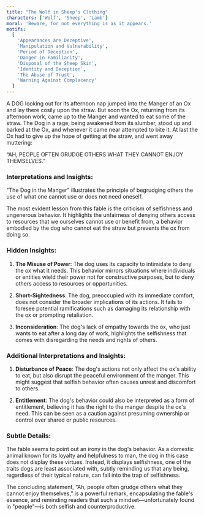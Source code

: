 ```yaml
---
title: "The Wolf in Sheep's Clothing"
characters: ['Wolf', 'Sheep', 'Lamb']
moral: 'Beware, for not everything is as it appears.'
motifs:
  [
    'Appearances are Deceptive',
    'Manipulation and Vulnerability',
    'Period of Deception',
    'Danger in Familiarity',
    'Disposal of the Sheep Skin',
    'Identity and Deception',
    'The Abuse of Trust',
    'Warning Against Complacency'
  ]
---
```


A DOG looking out for its afternoon nap jumped into the Manger of an Ox and lay there cosily upon the straw. But soon the Ox, returning from its afternoon work, came up to the Manger and wanted to eat some of the straw. The Dog in a rage, being awakened from its slumber, stood up and barked at the Ox, and whenever it came near attempted to bite it. At last the Ox had to give up the hope of getting at the straw, and went away muttering:

“AH, PEOPLE OFTEN GRUDGE OTHERS WHAT THEY CANNOT ENJOY THEMSELVES.”

### Interpretations and Insights:

"The Dog in the Manger" illustrates the principle of begrudging others the use of what one cannot use or does not need oneself.

The most evident lesson from this fable is the criticism of selfishness and ungenerous behavior. It highlights the unfairness of denying others access to resources that we ourselves cannot use or benefit from, a behavior embodied by the dog who cannot eat the straw but prevents the ox from doing so.

### Hidden Insights:

1. **The Misuse of Power**: The dog uses its capacity to intimidate to deny the ox what it needs. This behavior mirrors situations where individuals or entities wield their power not for constructive purposes, but to deny others access to resources or opportunities.

2. **Short-Sightedness**: The dog, preoccupied with its immediate comfort, does not consider the broader implications of its actions. It fails to foresee potential ramifications such as damaging its relationship with the ox or prompting retaliation.

3. **Inconsideration**: The dog's lack of empathy towards the ox, who just wants to eat after a long day of work, highlights the selfishness that comes with disregarding the needs and rights of others.

### Additional Interpretations and Insights:

1. **Disturbance of Peace**: The dog's actions not only affect the ox's ability to eat, but also disrupt the peaceful environment of the manger. This might suggest that selfish behavior often causes unrest and discomfort to others.

2. **Entitlement**: The dog's behavior could also be interpreted as a form of entitlement, believing it has the right to the manger despite the ox's need. This can be seen as a caution against presuming ownership or control over shared or public resources.

### Subtle Details:

The fable seems to point out an irony in the dog's behavior. As a domestic animal known for its loyalty and helpfulness to man, the dog in this case does not display these virtues. Instead, it displays selfishness, one of the traits dogs are least associated with, subtly reminding us that any being, regardless of their typical nature, can fall into the trap of selfishness.

The concluding statement, “Ah, people often grudge others what they cannot enjoy themselves,” is a powerful remark, encapsulating the fable's essence, and reminding readers that such a mindset—unfortunately found in "people"—is both selfish and counterproductive.
